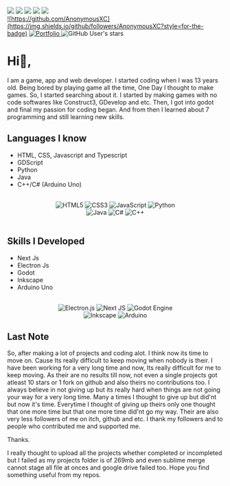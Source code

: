 ![](http://github-profile-summary-cards.vercel.app/api/cards/profile-details?username=AnonymousXC&theme=tokyonight)
![](http://github-profile-summary-cards.vercel.app/api/cards/stats?username=AnonymousXC&theme=tokyonight)
![](http://github-profile-summary-cards.vercel.app/api/cards/repos-per-language?username=AnonymousXC&theme=tokyonight) 
![](http://github-profile-summary-cards.vercel.app/api/cards/most-commit-language?username=AnonymousXC&theme=tokyonight)
![](http://github-profile-summary-cards.vercel.app/api/cards/productive-time?username=AnonymousXC&theme=tokyonight&utcOffset=8) \
<span markdown="1">
  <a markdown="1" href="https://github.com/AnonymousXC">
    ![https://github.com/AnonymousXC](https://img.shields.io/github/followers/AnonymousXC?style=for-the-badge)
  </a>
  <a markdown="1" href="https://anonymousxc.github.io/ItsMeOnly/">
    ![Portfolio](https://img.shields.io/badge/Portfolio-%23000000.svg?style=for-the-badge&logo=firefox&logoColor=#FF7139)
  </a>
  ![GitHub User's stars](https://img.shields.io/github/stars/AnonymousXC?style=for-the-badge)
  </span>

# Hi👋,


I am a game, app and web developer. I started coding when I was 13 years old. Being bored by playing game all the time, One Day I thought to make games. So, I started searching about it. I started by making games with no code softwares like Construct3, GDevelop and etc. Then, I got into godot and final my passion for coding began. And from then I learned about 7 programming and still learning new skills.


## Languages I know
- HTML, CSS, Javascript and Typescript
- GDScript
- Python
- Java
- C++/C# (Arduino Uno)

<br>

<div align="center">
  <img src="https://img.shields.io/badge/html5-%23E34F26.svg?style=for-the-badge&amp;logo=html5&amp;logoColor=white" alt="HTML5">
  <img src="https://img.shields.io/badge/css3-%231572B6.svg?style=for-the-badge&amp;logo=css3&amp;logoColor=white" alt="CSS3">
  <img src="https://img.shields.io/badge/javascript-%23323330.svg?style=for-the-badge&amp;logo=javascript&amp;logoColor=%23F7DF1E" alt="JavaScript">
  <img src="https://img.shields.io/badge/python-3670A0?style=for-the-badge&amp;logo=python&amp;logoColor=ffdd54" alt="Python"> <br>
  <img src="https://img.shields.io/badge/java-%23ED8B00.svg?style=for-the-badge&amp;logo=java&amp;logoColor=white" alt="Java">
  <img src="https://img.shields.io/badge/c%23-%23239120.svg?style=for-the-badge&amp;logo=c-sharp&amp;logoColor=white" alt="C#">
  <img src="https://img.shields.io/badge/c++-%2300599C.svg?style=for-the-badge&amp;logo=c%2B%2B&amp;logoColor=white" alt="C++">
</div>

<br>

## Skills I Developed
- Next Js
- Electron Js
- Godot 
- Inkscape
- Arduino Uno

<br>

<div align="center">
  <img src="https://img.shields.io/badge/Electron-191970?style=for-the-badge&amp;logo=Electron&amp;logoColor=white" alt="Electron.js">
  <img src="https://img.shields.io/badge/Next-black?style=for-the-badge&amp;logo=next.js&amp;logoColor=white" alt="Next JS">
  <img src="https://img.shields.io/badge/GODOT-%23FFFFFF.svg?style=for-the-badge&amp;logo=godot-engine" alt="Godot Engine"> <br>
  <img src="https://img.shields.io/badge/Inkscape-e0e0e0?style=for-the-badge&amp;logo=inkscape&amp;logoColor=080A13" alt="Inkscape">
  <img src="https://img.shields.io/badge/-Arduino-00979D?style=for-the-badge&amp;logo=Arduino&amp;logoColor=white" alt="Arduino">
</div>

## Last Note

So, after making a lot of projects and coding alot. I think now its time to move on. Cause Its really difficult to keep moving when nobody is their. I have been working for a very long time and now, Its really difficult for me to keep moving. As their are no results till now, not even a single projects got atleast 10 stars or 1 fork on github and also theirs no contributions too. I always believe in not giving up but its really hard when things are not going your way for a very long time. Many a times I thought to give up but did'nt but now it's time. Everytime I thought of giving up theirs only one thought that one more time but that one more time did'nt go my way. Their are also very less followers of me on itch, github and etc. I thank my followers and to people who contributed me and supported me.

Thanks.

I really thought to upload all the projects whether completed or incompleted but I failed as my projects folder is of 269mb and even sublime merge cannot stage all file at onces and google drive failed too. Hope you find something useful from my repos.
